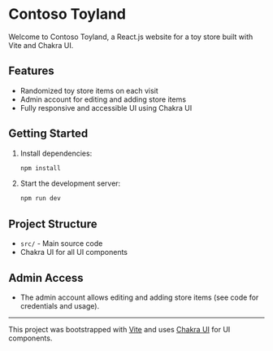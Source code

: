 
# Contoso Toyland

Welcome to Contoso Toyland, a React.js website for a toy store built with Vite and Chakra UI.

## Features
- Randomized toy store items on each visit
- Admin account for editing and adding store items
- Fully responsive and accessible UI using Chakra UI

## Getting Started

1. Install dependencies:
   ```sh
   npm install
   ```
2. Start the development server:
   ```sh
   npm run dev
   ```

## Project Structure
- `src/` - Main source code
- Chakra UI for all UI components

## Admin Access
- The admin account allows editing and adding store items (see code for credentials and usage).

---

This project was bootstrapped with [Vite](https://vitejs.dev/) and uses [Chakra UI](https://chakra-ui.com/) for UI components.
